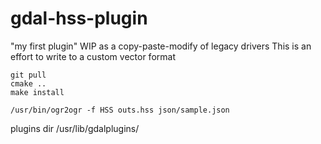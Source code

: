# gdal-hss-plugin

"my first plugin" WIP as a copy-paste-modify of legacy drivers
This is an effort to write to a custom vector format 

```
git pull
cmake ..
make install

/usr/bin/ogr2ogr -f HSS outs.hss json/sample.json

````
plugins dir
/usr/lib/gdalplugins/

